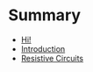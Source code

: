 # Summary

* [Hi!](README.md)
* [Introduction](introduction/README.md)
* [Resistive Circuits](resistive_circuits/README.md)

